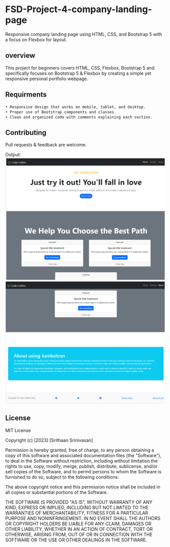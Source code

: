 # FSD-Project-4-company-landing-page
Responsive company landing page using HTML, CSS, and Bootstrap 5 with a focus on Flexbox for layout.

## overview
This project for beginners covers HTML, CSS, Flexbox, Bootstrap 5 and specifically focuses on Bootstrap 5 & Flexbox by creating a simple yet responsive personal portfolio webpage.


## Requirments
```
• Responsive design that works on mobile, tablet, and desktop.
• Proper use of Bootstrap components and classes.
• Clean and organized code with comments explaining each section.

```
## Contributing

Pull requests & feedback are welcome. 

Output:
![Alt text](image.png)
![Alt text](image-1.png)

## License

MIT License

Copyright (c) [2023] [Srithaan Srinivasan]

Permission is hereby granted, free of charge, to any person obtaining a copy
of this software and associated documentation files (the "Software"), to deal
in the Software without restriction, including without limitation the rights
to use, copy, modify, merge, publish, distribute, sublicense, and/or sell
copies of the Software, and to permit persons to whom the Software is
furnished to do so, subject to the following conditions:

The above copyright notice and this permission notice shall be included in all
copies or substantial portions of the Software.

THE SOFTWARE IS PROVIDED "AS IS", WITHOUT WARRANTY OF ANY KIND, EXPRESS OR
IMPLIED, INCLUDING BUT NOT LIMITED TO THE WARRANTIES OF MERCHANTABILITY,
FITNESS FOR A PARTICULAR PURPOSE AND NONINFRINGEMENT. IN NO EVENT SHALL THE
AUTHORS OR COPYRIGHT HOLDERS BE LIABLE FOR ANY CLAIM, DAMAGES OR OTHER
LIABILITY, WHETHER IN AN ACTION OF CONTRACT, TORT OR OTHERWISE, ARISING FROM,
OUT OF OR IN CONNECTION WITH THE SOFTWARE OR THE USE OR OTHER DEALINGS IN THE
SOFTWARE.
